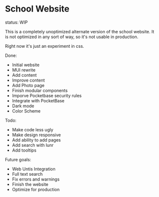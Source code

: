 # School Website
status: WIP
 
This is a completely unoptimized alternate version of the school website. It is not optimized in any sort of way, so it's not usable in production.

Right now it's just an experiment in css.

Done:
- Initial website
- MUI rewrite
- Add content
- Improve content
- Add Photo page
- Finish modular components
- Imporve Pocketbase security rules
- Integrate with PocketBase
- Dark mode
- Color Scheme

Todo:
- Make code less ugly
- Make design responsive
- Add ability to add pages
- Add search with lunr
- Add tooltips

Future goals:
- Web Untis Integration
- Full text search
- Fix errors and warnings
- Finish the website
- Optimize for production